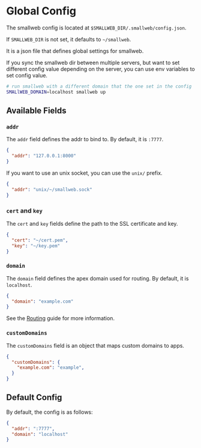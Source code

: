# Global Config

The smallweb config is located at `$SMALLWEB_DIR/.smallweb/config.json`.

If `SMALLWEB_DIR` is not set, it defaults to `~/smallweb`.

It is a json file that defines global settings for smallweb.

If you sync the smallweb dir between multiple servers, but want to set different config value depending on the server, you can use env variables to set config value.

```sh
# run smallweb with a different domain that the one set in the config
SMALlWEB_DOMAIN=localhost smallweb up
```

## Available Fields

### `addr`

The `addr` field defines the addr to bind to. By default, it is `:7777`.

```json
{
  "addr": "127.0.0.1:8000"
}
```

If you want to use an unix socket, you can use the `unix/` prefix.

```json
{
  "addr": "unix/~/smallweb.sock"
}
```

### `cert` and `key`

The `cert` and `key` fields define the path to the SSL certificate and key.

```json
{
  "cert": "~/cert.pem",
  "key": "~/key.pem"
}
```

### `domain`

The `domain` field defines the apex domain used for routing. By default, it is `localhost`.

```json
{
  "domain": "example.com"
}
```

See the [Routing](../guides/routing.md) guide for more information.

### `customDomains`

The `customDomains` field is an object that maps custom domains to apps.

```json
{
  "customDomains": {
    "example.com": "example",
  }
}
```

## Default Config

By default, the config is as follows:

```json
{
  "addr": ":7777",
  "domain": "localhost"
}
```
